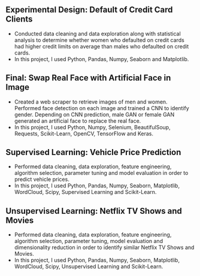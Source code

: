 ## Experimental Design: Default of Credit Card Clients
  - Conducted data cleaning and data exploration along with statistical analysis to determine whether women who defaulted on credit cards had higher credit limits on average than males who defaulted on credit cards.
  - In this project, I used Python, Pandas, Numpy, Seaborn and Matplotlib.
  
## Final: Swap Real Face with Artificial Face in Image
  - Created a web scraper to retrieve images of men and women. Performed face detection on each image and trained a CNN to identify gender. Depending on CNN prediction, male GAN or female GAN generated an artificial face to replace the real face.
  - In this project, I used Python, Numpy, Selenium, BeautifulSoup, Requests, Scikit-Learn, OpenCV, TensorFlow and Keras.

## Supervised Learning: Vehicle Price Prediction
  - Performed data cleaning, data exploration, feature engineering, algorithm selection, parameter tuning and model evaluation in order to predict vehicle prices.
  - In this project, I used Python, Pandas, Numpy, Seaborn, Matplotlib, WordCloud, Scipy, Supervised Learning and Scikit-Learn.

## Unsupervised Learning: Netflix TV Shows and Movies
  - Performed data cleaning, data exploration, feature engineering, algorithm selection, parameter tuning, model evaluation and dimensionality reduction in order to identify similar Netflix TV Shows and Movies.
  - In this project, I used Python, Pandas, Numpy, Seaborn, Matplotlib, WordCloud, Scipy, Unsupervised Learning and Scikit-Learn.
